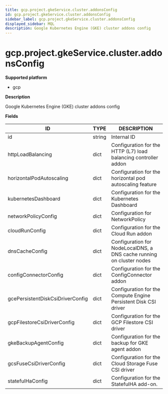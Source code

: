 ```yaml
---
title: gcp.project.gkeService.cluster.addonsConfig
id: gcp.project.gkeService.cluster.addonsConfig
sidebar_label: gcp.project.gkeService.cluster.addonsConfig
displayed_sidebar: MQL
description: Google Kubernetes Engine (GKE) cluster addons config
---
```


# gcp.project.gkeService.cluster.addonsConfig

**Supported platform**

- gcp

**Description**

Google Kubernetes Engine (GKE) cluster addons config

**Fields**

| ID                               | TYPE   | DESCRIPTION                                                          |
| -------------------------------- | ------ | -------------------------------------------------------------------- |
| id                               | string | Internal ID                                                          |
| httpLoadBalancing                | dict   | Configuration for the HTTP (L7) load balancing controller addon      |
| horizontalPodAutoscaling         | dict   | Configuration for the horizontal pod autoscaling feature             |
| kubernetesDashboard              | dict   | Configuration for the Kubernetes Dashboard                           |
| networkPolicyConfig              | dict   | Configuration for NetworkPolicy                                      |
| cloudRunConfig                   | dict   | Configuration for the Cloud Run addon                                |
| dnsCacheConfig                   | dict   | Configuration for NodeLocalDNS, a DNS cache running on cluster nodes |
| configConnectorConfig            | dict   | Configuration for the ConfigConnector addon                          |
| gcePersistentDiskCsiDriverConfig | dict   | Configuration for the Compute Engine Persistent Disk CSI driver      |
| gcpFilestoreCsiDriverConfig      | dict   | Configuration for the GCP Filestore CSI driver                       |
| gkeBackupAgentConfig             | dict   | Configuration for the backup for GKE agent addon                     |
| gcsFuseCsiDriverConfig           | dict   | Configuration for the Cloud Storage Fuse CSI driver                  |
| statefulHaConfig                 | dict   | Configuration for the StatefulHA add-on.                             |
